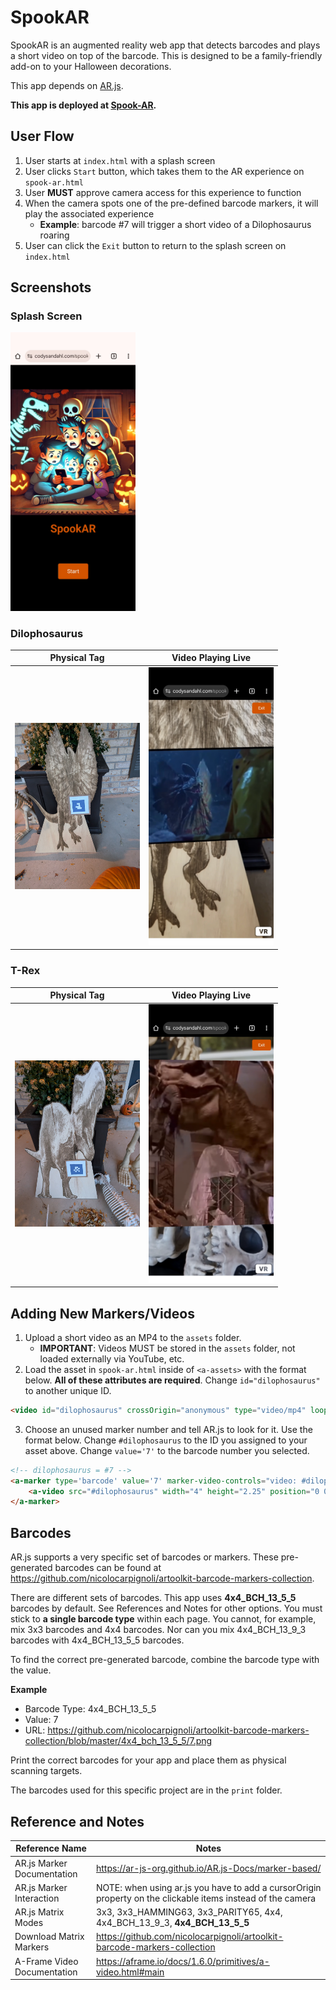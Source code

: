 # SpookAR

SpookAR is an augmented reality web app that detects barcodes and plays a short video on top of the barcode. This is designed to be a family-friendly add-on to your Halloween decorations.

This app depends on [AR.js](https://ar-js-org.github.io/AR.js-Docs/).

**This app is deployed at [Spook-AR](https://codysandahl.com/spook-ar/).**

## User Flow

1. User starts at ```index.html``` with a splash screen
2. User clicks ```Start``` button, which takes them to the AR experience on ```spook-ar.html```
3. User **MUST** approve camera access for this experience to function
4. When the camera spots one of the pre-defined barcode markers, it will play the associated experience
    - **Example**: barcode #7 will trigger a short video of a Dilophosaurus roaring
5. User can click the ```Exit``` button to return to the splash screen on ```index.html```

## Screenshots

### Splash Screen

<img src="assets/demo-splash.png" alt="Splash Screen" width="200">

### Dilophosaurus

| Physical Tag | Video Playing Live |
|--------------|--------------------|
| <img src="assets/demo-dilophosaurus.jpg" alt="Dilophosaurus" width="200"> | <img src="assets/demo-dilophosaurus-video.png" alt="Dilophosaurus Video" width="200"> |

### T-Rex

| Physical Tag | Video Playing Live |
|--------------|--------------------|
| <img src="assets/demo-trex.jpg" alt="T-Rex" width="200"> | <img src="assets/demo-trex-video.png" alt="T-Rex Video" width="200"> |

## Adding New Markers/Videos

1. Upload a short video as an MP4 to the ```assets``` folder.
    - **IMPORTANT**: Videos MUST be stored in the ```assets``` folder, not loaded externally via YouTube, etc.
2. Load the asset in ```spook-ar.html``` inside of ```<a-assets>``` with the format below. **All of these attributes are required**. Change ```id="dilophosaurus"``` to another unique ID.

```html
<video id="dilophosaurus" crossOrigin="anonymous" type="video/mp4" loop="true" src="assets/dilophosaurus.mp4" playsinline webkit-playsinline controls></video>
```

3. Choose an unused marker number and tell AR.js to look for it. Use the format below. Change ```#dilophosaurus``` to the ID you assigned to your asset above. Change ```value='7'``` to the barcode number you selected.

```html
<!-- dilophosaurus = #7 -->
<a-marker type='barcode' value='7' marker-video-controls="video: #dilophosaurus; autoplay:true" emitevents="true" cursor="rayOrigin: mouse">
    <a-video src="#dilophosaurus" width="4" height="2.25" position="0 0.5 0" rotation="-90 0 0"></a-video>
</a-marker>
```

## Barcodes

AR.js supports a very specific set of barcodes or markers. These pre-generated barcodes can be found at https://github.com/nicolocarpignoli/artoolkit-barcode-markers-collection.

There are different sets of barcodes. This app uses **4x4_BCH_13_5_5** barcodes by default. See References and Notes for other options. You must stick to **a single barcode type** within each page. You cannot, for example, mix 3x3 barcodes and 4x4 barcodes. Nor can you mix 4x4_BCH_13_9_3 barcodes with 4x4_BCH_13_5_5 barcodes.

To find the correct pre-generated barcode, combine the barcode type with the value.

**Example**
- Barcode Type: 4x4_BCH_13_5_5
- Value: 7
- URL: https://github.com/nicolocarpignoli/artoolkit-barcode-markers-collection/blob/master/4x4_bch_13_5_5/7.png

Print the correct barcodes for your app and place them as physical scanning targets.

The barcodes used for this specific project are in the ```print``` folder.

## Reference and Notes

|Reference Name|Notes|
|--------------|-----|
|AR.js Marker Documentation|https://ar-js-org.github.io/AR.js-Docs/marker-based/|
|AR.js Marker Interaction|NOTE: when using ar.js you have to add a cursorOrigin property on the clickable items instead of the camera|
|AR.js Matrix Modes|3x3, 3x3_HAMMING63, 3x3_PARITY65, 4x4, 4x4_BCH_13_9_3, **4x4_BCH_13_5_5**|
|Download Matrix Markers|https://github.com/nicolocarpignoli/artoolkit-barcode-markers-collection|
|A-Frame Video Documentation|https://aframe.io/docs/1.6.0/primitives/a-video.html#main|
